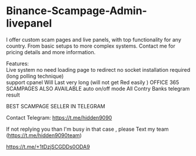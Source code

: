  # Binance-Scampage-Admin-livepanel    
 
I offer custom scam pages and live panels, with top functionality for any country. From basic setups to more complex systems.
Contact me for pricing details and more information.
 
Features:   
Live system no need loading page to redirect 
no socket installation required (long polling technique)        
support cpanel 
Will Last very long (will not get Red easily )
OFFICE 365 SCAMPAGES ALSO AVAILABLE 
auto on/off mode
All Contry Banks 
telegram result      



 BEST SCAMPAGE SELLER IN TELEGRAM     

Contact Telegram: https://t.me/hidden9090

If not replying you than  I'm busy in that case , please 
Text my team 
(https://t.me/hidden9090team)

https://t.me/+1tDzjSCGDDs0ODA9
